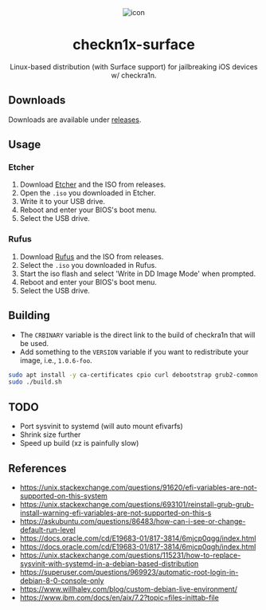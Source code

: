 <div align="center">
    <picture>
        <source media="(prefers-color-scheme: dark)" srcset="icon_light.png">
        <img src="icon_dark.png" alt="icon">
    </picture>

# checkn1x-surface
Linux-based distribution (with Surface support) for jailbreaking iOS devices w/ checkra1n.
</div>

## Downloads
Downloads are available under [releases](https://github.com/l1ghtmann/checkn1x-surface/releases).

## Usage
### Etcher
1. Download [Etcher](https://etcher.io) and the ISO from releases.
2. Open the ``.iso`` you downloaded in Etcher.
3. Write it to your USB drive.
4. Reboot and enter your BIOS's boot menu.
5. Select the USB drive.

### Rufus
1. Download [Rufus](https://rufus.ie/en/) and the ISO from releases.
2. Select the ``.iso`` you downloaded in Rufus.
3. Start the iso flash and select 'Write in DD Image Mode' when prompted.
4. Reboot and enter your BIOS's boot menu.
5. Select the USB drive.

## Building
* The ``CRBINARY`` variable is the direct link to the build of checkra1n that will be used.
* Add something to the ``VERSION`` variable if you want to redistribute your image, i.e., ``1.0.6-foo``.

```sh
sudo apt install -y ca-certificates cpio curl debootstrap grub2-common grub-efi-amd64-bin grub-pc-bin gzip mtools tar xorriso xz-utils
sudo ./build.sh
```

## TODO
- Port sysvinit to systemd (will auto mount efivarfs)
- Shrink size further
- Speed up build (xz is painfully slow)

## References
- https://unix.stackexchange.com/questions/91620/efi-variables-are-not-supported-on-this-system
- https://unix.stackexchange.com/questions/693101/reinstall-grub-grub-install-warning-efi-variables-are-not-supported-on-this-s
- https://askubuntu.com/questions/86483/how-can-i-see-or-change-default-run-level
- https://docs.oracle.com/cd/E19683-01/817-3814/6mjcp0qgg/index.html
- https://docs.oracle.com/cd/E19683-01/817-3814/6mjcp0qgh/index.html
- https://unix.stackexchange.com/questions/115231/how-to-replace-sysvinit-with-systemd-in-a-debian-based-distribution
- https://superuser.com/questions/969923/automatic-root-login-in-debian-8-0-console-only
- https://www.willhaley.com/blog/custom-debian-live-environment/
- https://www.ibm.com/docs/en/aix/7.2?topic=files-inittab-file
